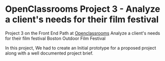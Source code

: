 # OpenClassrooms Project 3 - Analyze a client's needs for their film festival

Project 3 on the Front End Path at [Openclassrooms](https://openclassrooms.com/en/paths/61-front-end-developer)
Analyze a client's needs for their film festival
Boston Outdoor Film Festival

In this project, We had to create an Initial prototype for a proposed project along with a well documented project brief.

